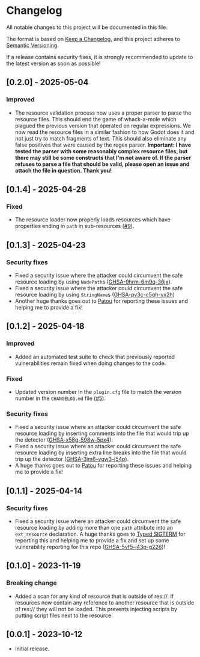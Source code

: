# Changelog
All notable changes to this project will be documented in this file.

The format is based on [Keep a Changelog](https://keepachangelog.com/en/1.0.0/),
and this project adheres to [Semantic Versioning](https://semver.org/spec/v2.0.0.html).

If a release contains security fixes, it is strongly recommended to update to the latest version as soon as possible!

## [0.2.0] - 2025-05-04
### Improved
- The resource validation process now uses a proper parser to parse the resource files. This should end the game of whack-a-mole which plagued the previous version that operated on regular expressions. We now read the resource files in a similar fashion to how Godot does it and not just try to match fragments of text. This should also eliminate any false positives that were caused by the regex parser. **Important: I have tested the parser with some reasonably complex resource files, but there may still be some constructs that I'm not aware of. If the parser refuses to parse a file that should be valid, please open an issue and attach the file in question. Thank you!** 

## [0.1.4] - 2025-04-28
### Fixed
- The resource loader now properly loads resources which have properties ending in `path` in sub-resources ([#9](https://github.com/derkork/godot-safe-resource-loader/issues/9)).

## [0.1.3] - 2025-04-23
### Security fixes
- Fixed a security issue where the attacker could circumvent the safe resource loading by using `NodePath`s ([GHSA-9hrm-6m9q-36jx](https://github.com/derkork/godot-safe-resource-loader/security/advisories/GHSA-9hrm-6m9q-36jx)).
- Fixed a security issue where the attacker could circumvent the safe resource loading by using `StringName`s ([GHSA-pv3c-c5qh-vx2h](https://github.com/derkork/godot-safe-resource-loader/security/advisories/GHSA-pv3c-c5qh-vx2h))
- Another huge thanks goes out to [Patou](https://github.com/xorblo-doitus) for reporting these issues and helping me to provide a fix!

## [0.1.2] - 2025-04-18
### Improved
- Added an automated test suite to check that previously reported vulnerabilities remain fixed when doing changes to the code.

### Fixed
- Updated version number in the `plugin.cfg` file to match the version number in the `CHANGELOG.md` file ([#5](https://github.com/derkork/godot-safe-resource-loader/issues/5)).

### Security fixes 
- Fixed a security issue where an attacker could circumvent the safe resource loading by inserting comments into the file that would trip up the detector ([GHSA-x58g-598w-5px4](https://github.com/derkork/godot-safe-resource-loader/security/advisories/GHSA-x58g-598w-5px4)). 
- Fixed a security issue where an attacker could circumvent the safe resource loading by inserting extra line breaks into the file that would trip up the detector ([GHSA-3jm6-vgw3-j54p](https://github.com/derkork/godot-safe-resource-loader/security/advisories/GHSA-3jm6-vgw3-j54p)).
- A huge thanks goes out to [Patou](https://github.com/xorblo-doitus) for reporting these issues and helping me to provide a fix!

## [0.1.1] - 2025-04-14
### Security fixes
- Fixed a security issue where an attacker could circumvent the safe resource loading by adding more than one `path` attribute into an `ext_resource` declaration. A huge thanks goes to [Typed SIGTERM](https://github.com/typed-sigterm) for reporting this and helping me to provide a fix and set up some vulnerability reporting for this repo ([GHSA-5vf5-j43p-g226](https://github.com/derkork/godot-safe-resource-loader/security/advisories/GHSA-5vf5-j43p-g226))!


## [0.1.0] - 2023-11-19
### Breaking change
- Added a scan for any kind of resource that is outside of res://. If resources now contain any reference to another resource that is outside of res:// they will not be loaded. This prevents injecting scripts by putting script files next to the resource. 

## [0.0.1] - 2023-10-12
- Initial release.
